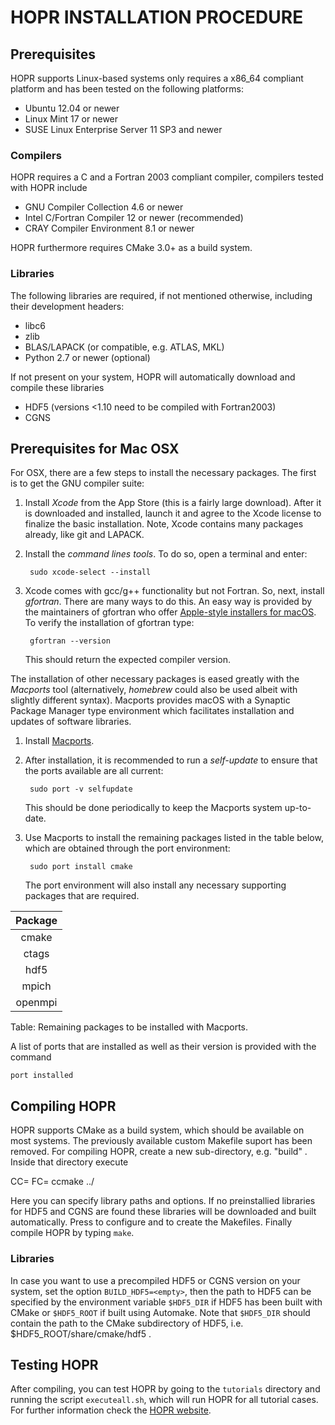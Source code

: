 # HOPR INSTALLATION PROCEDURE


## Prerequisites

HOPR supports Linux-based systems only requires a x86_64
compliant platform and has been tested on the following platforms:

- Ubuntu 12.04 or newer
- Linux Mint 17 or newer
- SUSE Linux Enterprise Server 11 SP3 and newer


### Compilers

HOPR requires a C and a Fortran 2003 compliant compiler,
compilers tested with HOPR include

- GNU Compiler Collection 4.6 or newer
- Intel C/Fortran Compiler 12 or newer (recommended)
- CRAY Compiler Environment 8.1 or newer

HOPR furthermore requires CMake 3.0+ as a build system.

### Libraries

The following libraries are required, if not mentioned
otherwise, including their development headers:

- libc6
- zlib
- BLAS/LAPACK (or compatible, e.g. ATLAS, MKL)
- Python 2.7 or newer (optional)

If not present on your system, HOPR will automatically
download and compile these libraries

- HDF5 (versions <1.10 need to be compiled with Fortran2003)
- CGNS

## Prerequisites for Mac OSX

For OSX, there are a few steps to install the necessary packages. The first is to get the GNU compiler suite:

1. Install *Xcode* from the App Store (this is a fairly large download). After it is downloaded and installed, launch it and agree to the Xcode license to finalize the basic installation. Note, Xcode contains many packages already, like git and LAPACK.
2. Install the *command lines tools*. To do so, open a terminal and enter:

        sudo xcode-select --install

3. Xcode comes with gcc/g++ functionality but not Fortran. So, next, install *gfortran*. There are many ways to do this. An easy way is provided by the maintainers of gfortran who offer [Apple-style installers for macOS](https://github.com/fxcoudert/gfortran-for-macOS/releases). To verify the installation of gfortran type:

        gfortran --version

     This should return the expected compiler version. 
 
The installation of other necessary packages is eased greatly with the *Macports* tool (alternatively, *homebrew* could also be used albeit with slightly different syntax). Macports provides macOS with a Synaptic Package Manager type environment which facilitates installation and updates of software libraries.

1. Install [Macports](https://www.macports.org/install.php).
2. After installation, it is recommended to run a *self-update* to ensure that the ports available are all current:


        sudo port -v selfupdate

      This should be done periodically to keep the Macports system up-to-date.

3. Use Macports to install the remaining packages listed in the table below, which are obtained through the port environment:

        sudo port install cmake

     The port environment will also install any necessary supporting packages that are required.

  | Package |
  |:-------:|
  | cmake   |
  | ctags   |
  | hdf5    |
  | mpich   |
  | openmpi |

Table: Remaining packages to be installed with Macports.

A list of ports that are installed as well as their version is provided with the command

    port installed

## Compiling HOPR

HOPR supports CMake as a build system, which should be
available on most systems. The previously available
custom Makefile suport has been removed.
For compiling HOPR, create a new sub-directory,
e.g. "build" . Inside that directory execute
 
   CC=<C-Compiler> FC=<Fortran-Compiler>  ccmake ../

Here you can specify library paths and options. If no
preinstallied libraries for HDF5 and CGNS are found these
libraries will be downloaded and built automatically.
Press <c> to configure and <g> to create the Makefiles.
Finally compile HOPR by typing `make`.

### Libraries

In case you want to use a precompiled HDF5 or CGNS version
on your system, set the option `BUILD_HDF5=<empty>`, then 
the path to HDF5 can be specified by the environment variable
`$HDF5_DIR` if HDF5 has been built with CMake or `$HDF5_ROOT`
if built using Automake. Note that `$HDF5_DIR` should contain
the path to the CMake subdirectory of HDF5,
i.e. $HDF5_ROOT/share/cmake/hdf5 .

## Testing HOPR

After compiling, you can test HOPR by going to the
`tutorials` directory and running the script `executeall.sh`,
which will run HOPR for all tutorial cases. For further
information check the [HOPR website](http://www.hopr-project.org/).

